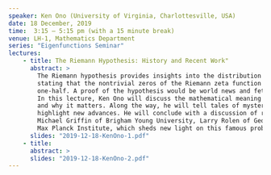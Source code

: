 ```yaml
---
speaker: Ken Ono (University of Virginia, Charlottesville, USA)
date: 18 December, 2019
time:  3:15 – 5:15 pm (with a 15 minute break)
venue: LH-1, Mathematics Department
series: "Eigenfunctions Seminar"
lectures:
    - title: The Riemann Hypothesis: History and Recent Work"
      abstract: > 
        The Riemann hypothesis provides insights into the distribution of prime numbers,
        stating that the nontrivial zeros of the Riemann zeta function have a "real part" of
        one-half. A proof of the hypothesis would be world news and fetch a $1 million Millennium Prize.
        In this lecture, Ken Ono will discuss the mathematical meaning of the Riemann hypothesis
        and why it matters. Along the way, he will tell tales of mysteries about prime numbers and
        highlight new advances. He will conclude with a discussion of recent joint work with mathematicians
        Michael Griffin of Brigham Young University, Larry Rolen of Georgia Tech, and Don Zagier of the
        Max Planck Institute, which sheds new light on this famous problem.
      slides: "2019-12-18-KenOno-1.pdf"
    - title:
      abstract: >
      slides: "2019-12-18-KenOno-2.pdf"
---
```

